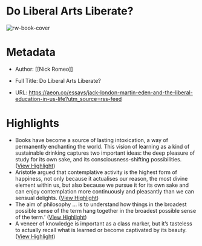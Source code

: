 # Do Liberal Arts Liberate?

![rw-book-cover](https://aeon.co/apple-touch-icon.png)

# Metadata
- Author: [[Nick Romeo]]
- Full Title: Do Liberal Arts Liberate?

- URL: https://aeon.co/essays/jack-london-martin-eden-and-the-liberal-education-in-us-life?utm_source=rss-feed

# Highlights
- Books have become a source of lasting intoxication, a way of permanently enchanting the world. This vision of learning as a kind of sustainable drinking captures two important ideas: the deep pleasure of study for its own sake, and its consciousness-shifting possibilities. ([View Highlight](https://read.readwise.io/read/01hx9gwfkpnhevaky9q9394082))
- Aristotle argued that contemplative activity is the highest form of happiness, not only because it actualises our reason, the most divine element within us, but also because we pursue it for its own sake and can enjoy contemplation more continuously and pleasantly than we can sensual delights. ([View Highlight](https://read.readwise.io/read/01hx9vek7gjjs7x5pd36ze8cph))
- The aim of philosophy … is to understand how things in the broadest possible sense of the term hang together in the broadest possible sense of the term.’ ([View Highlight](https://read.readwise.io/read/01hx9vecjckvy2w7hdvcsrb6aw))
- A veneer of knowledge is important as a class marker, but it’s tasteless to actually recall what is learned or become captivated by its beauty. ([View Highlight](https://read.readwise.io/read/01hxe22kswftm1vaq4j9bbxax6))
